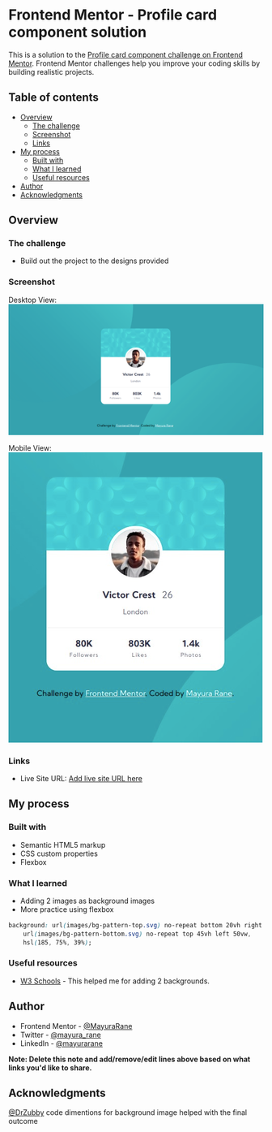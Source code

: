 # Frontend Mentor - Profile card component solution

This is a solution to the [Profile card component challenge on Frontend Mentor](https://www.frontendmentor.io/challenges/profile-card-component-cfArpWshJ). Frontend Mentor challenges help you improve your coding skills by building realistic projects. 

## Table of contents

- [Overview](#overview)
  - [The challenge](#the-challenge)
  - [Screenshot](#screenshot)
  - [Links](#links)
- [My process](#my-process)
  - [Built with](#built-with)
  - [What I learned](#what-i-learned)
  - [Useful resources](#useful-resources)
- [Author](#author)
- [Acknowledgments](#acknowledgments)

## Overview

### The challenge

- Build out the project to the designs provided

### Screenshot

Desktop View:
![Desktop-View](./design/desktop-view.png)

Mobile View:
![Mobile-View](./design/mobile-view.png)

### Links

- Live Site URL: [Add live site URL here](https://your-live-site-url.com)

## My process

### Built with

- Semantic HTML5 markup
- CSS custom properties
- Flexbox

### What I learned

- Adding 2 images as background images
- More practice using flexbox

```css
background: url(images/bg-pattern-top.svg) no-repeat bottom 20vh right 51vw,
    url(images/bg-pattern-bottom.svg) no-repeat top 45vh left 50vw,
    hsl(185, 75%, 39%);
```

### Useful resources

- [W3 Schools](https://www.w3schools.com/css/css3_backgrounds.asp) - This helped me for adding 2 backgrounds.

## Author

- Frontend Mentor - [@MayuraRane](https://www.frontendmentor.io/profile/MayuraRane)
- Twitter - [@mayura_rane](https://www.twitter.com/mayura_rane)
- LinkedIn - [@mayurarane](https://www.linkedin.com/in/mayurarane/)

**Note: Delete this note and add/remove/edit lines above based on what links you'd like to share.**

## Acknowledgments

[@DrZubby](https://github.com/DrZubby/profile-card-component-main/blob/master/style.css) code dimentions for background image helped with the final outcome
